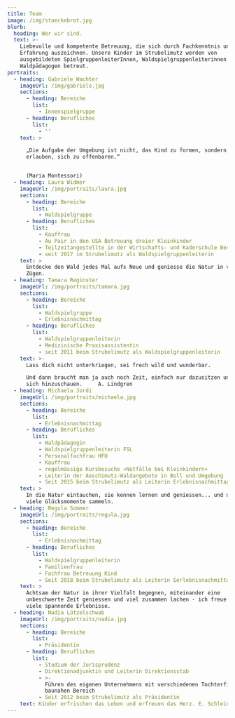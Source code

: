 ```yaml
---
title: Team
image: /img/staeckebrot.jpg
blurb:
  heading: Wer wir sind.
  text: >-
    Liebevolle und kompetente Betreuung, die sich durch Fachkenntnis und
    Erfahrung auszeichnen. Unsere Kinder im Strubelimutz werden von
    ausgebildeten SpielgruppenleiterInnen, Waldspielgruppenleiterinnen und
    Waldpädagogen betreut.
portraits:
  - heading: Gabriele Wachter
    imageUrl: /img/gabriele.jpg
    sections:
      - heading: Bereiche
        list:
          - Innenspielgruppe
      - heading: Berufliches
        list:
          - ''
    text: >

      „Die Aufgabe der Umgebung ist nicht, das Kind zu formen, sondern ihm zu
      erlauben, sich zu offenbaren.“


      (Maria Montessori)
  - heading: Laura Widmer
    imageUrl: /img/portraits/laura.jpg
    sections:
      - heading: Bereiche
        list:
          - Waldspielgruppe
      - heading: Berufliches
        list:
          - Kauffrau
          - Au Pair in den USA Betreuung dreier Kleinkinder
          - Teilzeitangestellte in der Wirtschafts- und Kaderschule Bern
          - seit 2017 im Strubelimutz als Waldspielgruppenleiterin
    text: >
      Entdecke den Wald jedes Mal aufs Neue und geniesse die Natur in vollen
      Zügen.
  - heading: Tamara Reginster
    imageUrl: /img/portraits/tamara.jpg
    sections:
      - heading: Bereiche
        list:
          - Waldspielgruppe
          - Erlebnisnachmittag
      - heading: Berufliches
        list:
          - Waldspielgruppenleiterin
          - Medizinische Praxisassistentin
          - seit 2011 beim Strubelimutz als Waldspielgruppenleiterin
    text: >-
      Lass dich nicht unterkriegen, sei frech wild und wunderbar. 

      Und dann braucht man ja auch noch Zeit, einfach nur dazusitzen und vor
      sich hinzuschauen.     A. Lindgren
  - heading: Michaela Jordi
    imageUrl: /img/portraits/michaela.jpg
    sections:
      - heading: Bereiche
        list:
          - Erlebnisnachmittag
      - heading: Berufliches
        list:
          - Waldpädagogin
          - Waldspielgruppenleiterin FSL
          - Personalfachfrau HFU
          - Kauffrau
          - regelmässige Kursbesuche «Notfälle bei Kleinkindern»
          - Leiterin der Aeschimutz-Waldangebote in Boll und Umgebung
          - Seit 2015 beim Strubelimutz als Leiterin Erlebnisnachmittage
    text: >
      In die Natur eintauchen, sie kennen lernen und geniessen... und dabei ganz
      viele Glücksmomente sammeln.
  - heading: Regula Sommer
    imageUrl: /img/portraits/regula.jpg
    sections:
      - heading: Bereiche
        list:
          - Erlebnisnachmittag
      - heading: Berufliches
        list:
          - Waldspielgruppenleiterin
          - Familienfrau
          - Fachfrau Betreuung Kind
          - Seit 2018 beim Strubelimutz als Leiterin Eerlebnisnachmittage
    text: >
      Achtsam der Natur in ihrer Vielfalt begegnen, miteinander eine
      unbeschwerte Zeit geniessen und viel zusammen lachen - ich freue mich auf
      viele spannende Erlebnisse.
  - heading: Nadia Lützelschwab
    imageUrl: /img/portraits/nadia.jpg
    sections:
      - heading: Bereiche
        list:
          - Präsidentin
      - heading: Berufliches
        list:
          - Studium der Jurisprudenz
          - Direktionadjunktin und Leiterin Direktionsstab
          - >-
            Führen des eigenen Unternehmens mit verschiedenen Tochterfirmen im
            baunahen Bereich
          - Seit 2012 beim Strubelimutz als Präsidentin
    text: Kinder erfrischen das Leben und erfreuen das Herz. E. Schleiermacher
---
```


